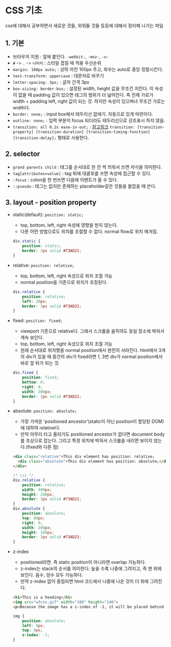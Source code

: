 # CSS 기초

css에 대해서 공부하면서 새로운 것들, 외워둘 것들 등등에 대해서 정리해 나가는 파일

## 1. 기본

- 브라우저 지원 : 앞에 붙인다. `-webkit-`, `-moz-`, `-o-`
- `#` -> `.` -> `나머지` : 스타일 겹칠 때 적용 우선순위
- `margin: 100px auto;` : 상하 마진 100px 주고, 좌우는 auto로 중앙 정렬시킨다.
- `text-transform: uppercase` : 대문자로 바꾸기
- `letter-spacing: 3px;` : 글자 간격 3px
- `box-sizing: border-box;` : 설정된 width, height 값을 무조건 지킨다. 이 속성이 없을 때 padding 값이 있으면 태그의 범위가 더 넓어진다. 즉 전체 가로가 width + padding left, right 값이 되는 것. 하지만 속성이 있으며녀 무조건 가로는 width다.
- `border: none;` : input box에서 테두리선 없애기. 자동으로 있게 마련이다.
- `outline: none;` : 입력 부분이 focus 되더라도 테두리선으로 강조표시 하지 않음.
- `transition: all 0.2s ease-in-out;` : [참고링크](https://css-tricks.com/almanac/properties/t/transition/) `transition: [transition-property] [transition-duration] [transition-timing-function] [transition-delay];` 형태로 사용한다. 

## 2. selector

- `grand parents child` : 태그를 순서대로 한 칸 씩 띄워서 쓰면 자식을 의미한다.
- `tag[attributes=value]` : tag 뒤에 대괄호를 쓰면 속성에 접근할 수 있다.
- `:focus` : colon을 한 번쓰면 다음에 이벤트가 올 수 있다.
- `::pseudo` : 태그는 없지만 존재하는 placeholder같은 것들을 붙잡을 때 쓴다.

## 3. layout - position property

- static(default): `position: static;`
    + top, bottom, left, right 속성에 영향을 받지 않는다.
    + 다른 어떤 방법으로도 위치를 조절할 수 없다. normal flow로 위치 매겨짐.

    ```css
    div.static {
        position: static;
        border: 3px solid #73AD21;
    }
    ```

- relative: `position: relative;`
    + top, bottom, left, right 속성으로 위치 조절 가능
    + normal position을 기준으로 위치가 조정된다.

    ```css
    div.relative {
        position: relative;
        left: 30px;
        border: 3px solid #73AD21;
    }
    ```

- fixed: `position: fixed;`
    + viewport 기준으로 relative다. 그래서 스크롤을 움직여도 동일 장소에 박혀서 계속 보인다.
    + top, bottom, left, right 속성으로 위치 조절 가능
    + 원래 순서대로 위치했을 normal position에서 완전히 사라진다. html에서 3개의 div가 있을 때 중간의 div가 fixed라면 1, 3번 div가 normal position에서 바로 앞 뒤가 되는 것.

    ```css
    div.fixed {
        position: fixed;
        bottom: 0;
        right: 0;
        width: 300px;
        border: 3px solid #73AD21;
    }
    ```

- absolute: `position: absolute;`
    + 가장 가까운 'positioned ancestor'(static이 아닌 position이 할당된 DOM)에 대하여 relative다.
    + 만약 아무리 타고 올라가도 positioned ancestor가 없다면 document body를 조상으로 잡는다. 그리고 특정 위치에 박혀서 스크롤을 내리면 보이지 않는다.(fixed와 다른 점)

    ```html
    <div class="relative">This div element has position: relative;
      <div class="absolute">This div element has position: absolute;</div>
    </div>
    ```

    ```css
    /* css */
    div.relative {
        position: relative;
        width: 400px;
        height: 200px;
        border: 3px solid #73AD21;
    } 
    div.absolute {
        position: absolute;
        top: 80px;
        right: 0;
        width: 200px;
        height: 100px;
        border: 3px solid #73AD21;
    }
    ```

- z-index
    + positioned라면. 즉 static position이 아니라면 overlap 가능하다.
    + z-index는 stack의 순서를 의미한다. 높을 수록 나중에 그려지고, 즉 맨 위에 보인다. 음수, 양수 모두 가능하다.
    + 만약 z-index 없이 중첩되면 html 코드에서 나중에 나온 것이 더 위에 그려진다.

    ```html
    <h1>This is a heading</h1>
    <img src="w3css.gif" width="100" height="140">
    <p>Because the image has a z-index of -1, it will be placed behind the text.</p>
    ```

    ```css
    img {
        position: absolute;
        left: 0px;
        top: 0px;
        z-index: -1;
    }
    ```
